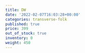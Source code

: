 ```yaml
---
title: DW
date: '2022-02-07T16:03:28+00:00'
categories: transverse-folk
published: true
price: 399
out_of_stock: true
inventory: 0
weight: 450
---
```


